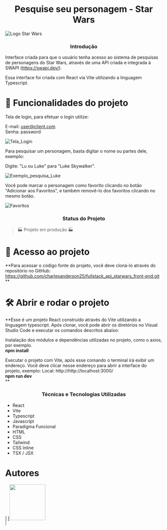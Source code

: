 <h1 align="center"> Pesquise seu personagem - Star Wars </h1>

![Logo Star Wars](https://github.com/charlesanderson25/fullstack_api_starwars_front-end/assets/54293151/e17fad8d-91a7-457f-9d21-e77186889e8a)

<h3 align="center"> Introdução </h3>

Interface criada para que o usuário tenha acesso ao sistema de pesquisas de personagens do Star Wars, através de uma API criada e integrada à SWAPI (https://swapi.dev/).

Essa interface foi criada com React via Vite utilizando a linguagem Typescript.

# :hammer: Funcionalidades do projeto

Tela de login, para efetuar o login utilize:

E-mail: user@client.com
<br>Senha: password</br>

![Tela_Login](https://github.com/charlesanderson25/fullstack_api_starwars_front-end/assets/54293151/cb3fd615-ca7b-43f1-8f00-8400c910ab02)


Para pesquisar um personagem, basta digitar o nome ou partes dele, exemplo: 

Digite: "Lu ou Luke" para "Luke Skywalker".

![Exemplo_pesquisa_Luke](https://github.com/charlesanderson25/fullstack_api_starwars_front-end/assets/54293151/cd4d6660-a34f-4a71-a1d1-a69689453afa)

Você pode marcar o personagem como favorito clicando no botão "Adicionar aos Favoritos", e também removê-lo dos favoritos clicando no mesmo botão. 

![Favoritos](https://github.com/charlesanderson25/fullstack_api_starwars_front-end/assets/54293151/da587049-b885-4bf5-8ea6-1895c3e3b0a2)


<h3 align="center"> Status do Projeto </h3> 

> :factory: Projeto em produção :factory:

# 📁 Acesso ao projeto

**Para acessar o código fonte do projeto, você deve cloná-lo através do repositório no GitHub: https://github.com/charlesanderson25/fullstack_api_starwars_front-end.git **

# 🛠️ Abrir e rodar o projeto

**Esse é um projeto React construído através do Vite utilizando a linguagem typescript. Após clonar, você pode abrir os diretórios no Visual Studio Code e executar os comandos descritos abaixo:

Instalação dos módulos e dependências utilizadas no projeto, como o axios, por exemplo. 
<br><strong>npm install</strong></br> 

Executar o projeto com Vite, após esse comando o terminal irá exibir um endereço. Você deve clicar nesse endereço para abrir a interface do projeto, exemplo: Local: http://http://localhost:3000/
<br><strong>npm run dev</strong></br>
**

<h3 align="center"> Técnicas e Tecnologias Utilizadas </h3> 

- React
- Vite
- Typescript
- Javascript
- Paradigma Funcional
- HTML
- CSS
- Tailwind
- CSS Inline
- TSX / JSX

# Autores
 
| [<img loading="lazy" src="https://avatars.githubusercontent.com/u/54293151?v=4" width=115><br><sub> |

